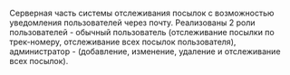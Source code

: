 Серверная часть системы отслеживания посылок с возможностью уведомления пользователей через почту. 
Реализованы 2 роли пользователей - обычный пользователь (отслеживание посылки по трек-номеру, отслеживание всех посылок пользователя), администратор - (добавление, изменение, удаление и отслеживание всех посылок).
